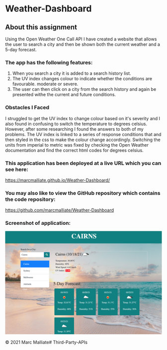 # Weather-Dashboard


## About this assignment

Using the Open Weather One Call API I have created a website that allows the user to search a city and then be shown both the current weather and a 5-day forecast.


### The app has the following features:
1. When you search a city it is added to a search history list.
2. The UV index changes colour to indicate whether the conditions are favourable. moderate or severe.
3. The user can then click on a city from the search history and again be presented withe the current and future conditions.


### Obstacles I Faced
I struggled to get the UV index to change colour based on it's severity and I also found in confusing to switch the temperature to degrees celsius.
However, after some researching I found the answers to both of my problems. 
The UV index is linked to a series of response conditions that and then styled in the css to make the colour change accordingly. 
Switching the units from imperial to metric was fixed by checking the Open Weather documentation and find the correct html codes for degrees celsius. 





### This application has been deployed at a live URL which you can see here: 
 https://marcmalliate.github.io/Weather-Dashboard/



### You may also like to view the GitHub repository which contains the code repository: 
https://github.com/marcmalliate/Weather-Dashboard





### Screenshot of application:


![This is the Weather Dashboard](assets/images/Screenshot.png)






© 2021 Marc Malliate# Third-Party-APIs